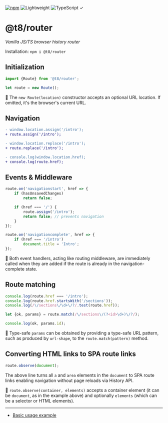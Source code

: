 [![npm](https://flat.badgen.net/npm/v/@t8/router?labelColor=345&color=46e)](https://www.npmjs.com/package/@t8/router) ![Lightweight](https://flat.badgen.net/bundlephobia/minzip/@t8/router/?label=minzip&labelColor=345&color=46e&r=0) ![TypeScript ✓](https://flat.badgen.net/badge/TypeScript/✓?labelColor=345&color=345)

# @t8/router

*Vanilla JS/TS browser history router*

Installation: `npm i @t8/router`

## Initialization

```js
import {Route} from '@t8/router';

let route = new Route();
```

🔹 The `new Route(location)` constructor accepts an optional URL location. If omitted, it's the browser's current URL.

## Navigation

```diff
- window.location.assign('/intro');
+ route.assign('/intro');

- window.location.replace('/intro');
+ route.replace('/intro');

- console.log(window.location.href);
+ console.log(route.href);
```

## Events & Middleware

```js
route.on('navigationstart', href => {
    if (hasUnsavedChanges)
        return false;

    if (href === '/') {
        route.assign('/intro');
        return false; // prevents navigation
    }
});
```

```js
route.on('navigationcomplete', href => {
    if (href === '/intro')
        document.title = 'Intro';
});
```

🔹 Both event handlers, acting like routing middleware, are immediately called when they are added if the route is already in the navigation-complete state.

## Route matching

```js
console.log(route.href === '/intro');
console.log(route.href.startsWith('/sections'));
console.log(/\/sections\/\d+\/?/.test(route.href));
```

```js
let {ok, params} = route.match(/\/sections\/(?<id>\d+)\/?/);

console.log(ok, params.id);
```

🔹 Type-safe `params` can be obtained by providing a type-safe URL pattern, such as produced by `url-shape`, to the `route.match(pattern)` method.

## Converting HTML links to SPA route links

```js
route.observe(document);
```

The above line turns all `a` and `area` elements in the `document` to SPA route links enabling navigation without page reloads via History API.

🔹 `route.observe(container, elements)` accepts a container element (it can be `document`, as in the example above) and optionally `elements` (which can be a selector or HTML elements).

---

- [Basic usage example](https://codesandbox.io/p/sandbox/n7y5rx?file=%2Fsrc%2Findex.ts)

